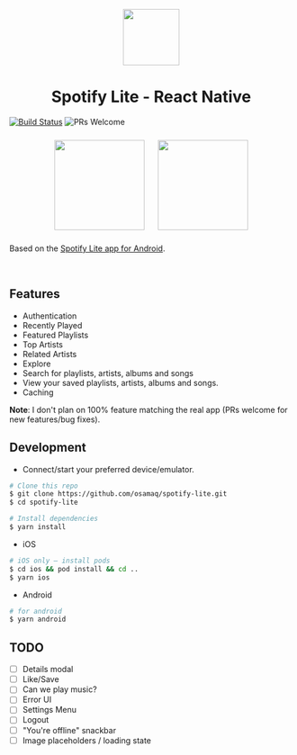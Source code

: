 <p align="center">
  <a>
    <img width="100px" src="https://github.com/osamaq/spotify-lite/raw/master/docs/assets/icon.png">
  </a>
  <h1 align="center">Spotify Lite - React Native</h1>  
</p>

[![Build Status](https://travis-ci.com/osamaq/react-native-spotify-lite.svg?token=zR9jL4Gd5mWdyyzMybgQ&branch=master)](https://travis-ci.com/osamaq/react-native-spotify-lite)
![PRs Welcome](https://img.shields.io/badge/PRs-welcome-%23ff69b4)

<p align="center">
  <!-- <a>
      <img width="400px" src="">
  </a> -->
</p>
<p align="center">
  <a >
      <img width="160px" style="margin: 10px 10px;" src="https://github.com/osamaq/spotify-lite/raw/master/docs/assets/oss.png">
  </a>
  <a > 
      <img width="160px" style="margin: 10px 10px;" src="https://github.com/osamaq/spotify-lite/raw/master/docs/assets/apkbadge.png">
  </a>
</p>

Based on the [Spotify Lite app for Android](https://play.google.com/store/apps/details?id=com.spotify.lite&referrer=adjust_reftag%3Dcc6cp0nuUCn33%26utm_source%3DLanding%2Bpage).

<br />

## Features

- Authentication
- Recently Played
- Featured Playlists
- Top Artists
- Related Artists
- Explore
- Search for playlists, artists, albums and songs
- View your saved playlists, artists, albums and songs.
- Caching

**Note**: I don't plan on 100% feature matching the real app (PRs welcome for new features/bug fixes).

## Development

- Connect/start your preferred device/emulator.

```bash
# Clone this repo
$ git clone https://github.com/osamaq/spotify-lite.git
$ cd spotify-lite

# Install dependencies
$ yarn install
```

- iOS

```bash
# iOS only – install pods
$ cd ios && pod install && cd ..
$ yarn ios
```

- Android

```bash
# for android
$ yarn android
```

## TODO

- [ ] Details modal
- [ ] Like/Save
- [ ] Can we play music?
- [ ] Error UI
- [ ] Settings Menu
- [ ] Logout
- [ ] "You're offline" snackbar
- [ ] Image placeholders / loading state
